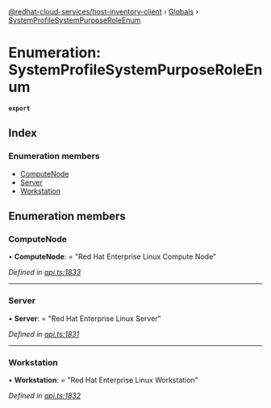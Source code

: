 [@redhat-cloud-services/host-inventory-client](../README.md) › [Globals](../globals.md) › [SystemProfileSystemPurposeRoleEnum](systemprofilesystempurposeroleenum.md)

# Enumeration: SystemProfileSystemPurposeRoleEnum

**`export`** 

## Index

### Enumeration members

* [ComputeNode](systemprofilesystempurposeroleenum.md#computenode)
* [Server](systemprofilesystempurposeroleenum.md#server)
* [Workstation](systemprofilesystempurposeroleenum.md#workstation)

## Enumeration members

###  ComputeNode

• **ComputeNode**: = "Red Hat Enterprise Linux Compute Node"

*Defined in [api.ts:1833](https://github.com/RedHatInsights/javascript-clients.gi/blob/master/packages/host-inventory/api.ts#L1833)*

___

###  Server

• **Server**: = "Red Hat Enterprise Linux Server"

*Defined in [api.ts:1831](https://github.com/RedHatInsights/javascript-clients.gi/blob/master/packages/host-inventory/api.ts#L1831)*

___

###  Workstation

• **Workstation**: = "Red Hat Enterprise Linux Workstation"

*Defined in [api.ts:1832](https://github.com/RedHatInsights/javascript-clients.gi/blob/master/packages/host-inventory/api.ts#L1832)*
